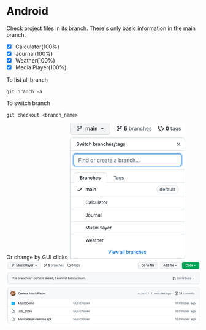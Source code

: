 # Android

Check project files in its branch. There's only basic information in the main branch.


- [x] Calculator(100%)
- [x] Journal(100%)
- [x] Weather(100%)
- [x] Media Player(100%)

To list all branch

```
git branch -a
```


To switch branch 

```
git checkout <branch_name>
```

Or change by GUI clicks
![GUI-clicks](./branchChangeGUI.png)
<br>
![Example-result](./Example.png)

